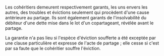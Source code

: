   
 Les cohéritiers demeurent respectivement garants, les uns envers les autres, des troubles et évictions seulement qui procèdent d'une cause antérieure au partage. Ils sont également garants de l'insolvabilité du débiteur d'une dette mise dans le lot d'un copartageant, révélée avant le partage.  

  
 La garantie n'a pas lieu si l'espèce d'éviction soufferte a été exceptée par une clause particulière et expresse de l'acte de partage ; elle cesse si c'est par sa faute que le cohéritier souffre l'éviction.  
